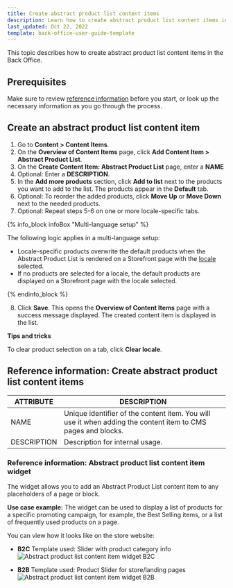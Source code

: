 ```yaml
---
title: Create abstract product list content items
description: Learn how to create abstract product list content items in the Back Office.
last_updated: Oct 22, 2022
template: back-office-user-guide-template
---
```


This topic describes how to create abstract product list content items in the Back Office.

## Prerequisites

Make sure to review [reference information](#reference-information-create-abstract-product-list-content-items) before you start, or look up the necessary information as you go through the process.

## Create an abstract product list content item

1. Go to **Content&nbsp;<span aria-label="and then">></span> Content Items**.
2. On the **Overview of Content Items** page, click **Add Content Item&nbsp;<span aria-label="and then">></span> Abstract Product List**.
3. On the **Create Content Item: Abstract Product List** page, enter a **NAME**
4. Optional: Enter a **DESCRIPTION**.
5. In the **Add more products** section, click **Add to list** next to the products you want to add to the list.
    The products appear in the **Default** tab.
6. Optional: To reorder the added products, click **Move Up** or **Move Down** next to the needed products.  
7. Optional: Repeat steps 5-6 on one or more locale-specific tabs.

{% info_block infoBox "Multi-language setup" %}

The following logic applies in a multi-language setup:
* Locale-specific products overwrite the default products when the Abstract Product List is rendered on a Storefront page with the [locale](/docs/pbc/all/order-management-system/{{page.version}}/datapayload-conversion/multi-language-setup.html) selected.
* If no products are selected for a locale, the default products are displayed on a Storefront page with the locale selected.

{% endinfo_block %}

8. Click **Save**.
  This opens the **Overview of Content Items** page with a success message displayed. The created content item is displayed in the list.

**Tips and tricks**

To clear product selection on a tab, click **Clear locale**.

## Reference information: Create abstract product list content items

| ATTRIBUTE | DESCRIPTION |
| --- | --- |
| NAME | Unique identifier of the content item. You will use it when adding the content item to CMS pages and blocks. |
| DESCRIPTION | Description for internal usage. |


### Reference information: Abstract product list content item widget

The widget allows you to add an Abstract Product List content item to any placeholders of a page or block.

**Use case example:** The widget can be used to display a list of products for a specific promoting campaign, for example, the Best Selling items, or a list of frequently used products on a page.

You can view how it looks like on the store website:

* **B2C**
Template used: Slider with product category info
![Abstract product list content item widget B2C](https://spryker.s3.eu-central-1.amazonaws.com/docs/User+Guides/Back+Office+User+Guides/Content+Management+System/Content+Item+Widgets/Content+Item+Widgets+types%3A+Reference+Information/abstract-product-list-yves-b2c.png)

* **B2B**
Template used: Product Slider for store/landing pages
![Abstract product list content item widget B2B](https://spryker.s3.eu-central-1.amazonaws.com/docs/User+Guides/Back+Office+User+Guides/Content+Management+System/Content+Item+Widgets/Content+Item+Widgets+types%3A+Reference+Information/apl-template-b2b.png)
